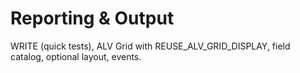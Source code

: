 ﻿# Reporting & Output
WRITE (quick tests), ALV Grid with REUSE_ALV_GRID_DISPLAY, field catalog, optional layout, events.
